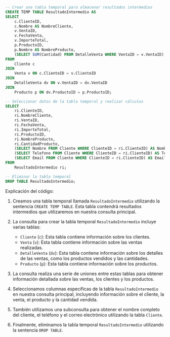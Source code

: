 ```sql
-- Crear una tabla temporal para almacenar resultados intermedios
CREATE TEMP TABLE ResultadoIntermedio AS
SELECT
    c.ClienteID,
    c.Nombre AS NombreCliente,
    v.VentaID,
    v.FechaVenta,
    v.ImporteTotal,
    p.ProductoID,
    p.Nombre AS NombreProducto,
    (SELECT SUM(Cantidad) FROM DetalleVenta WHERE VentaID = v.VentaID) AS CantidadProducto
FROM
    Cliente c
JOIN
    Venta v ON c.ClienteID = v.ClienteID
JOIN
    DetalleVenta dv ON v.VentaID = dv.VentaID
JOIN
    Producto p ON dv.ProductoID = p.ProductoID;

-- Seleccionar datos de la tabla temporal y realizar cálculos
SELECT
    ri.ClienteID,
    ri.NombreCliente,
    ri.VentaID,
    ri.FechaVenta,
    ri.ImporteTotal,
    ri.ProductoID,
    ri.NombreProducto,
    ri.CantidadProducto,
    (SELECT Nombre FROM Cliente WHERE ClienteID = ri.ClienteID) AS NombreClienteCompleto,
    (SELECT Telefono FROM Cliente WHERE ClienteID = ri.ClienteID) AS TelefonoCliente,
    (SELECT Email FROM Cliente WHERE ClienteID = ri.ClienteID) AS EmailCliente
FROM
    ResultadoIntermedio ri;

-- Eliminar la tabla temporal
DROP TABLE ResultadoIntermedio;
```

Explicación del código:

1. Creamos una tabla temporal llamada `ResultadoIntermedio` utilizando la sentencia `CREATE TEMP TABLE`. Esta tabla contendrá resultados intermedios que utilizaremos en nuestra consulta principal.

2. La consulta para crear la tabla temporal `ResultadoIntermedio` incluye varias tablas:
   - `Cliente` (`c`): Esta tabla contiene información sobre los clientes.
   - `Venta` (`v`): Esta tabla contiene información sobre las ventas realizadas.
   - `DetalleVenta` (`dv`): Esta tabla contiene información sobre los detalles de las ventas, como los productos vendidos y las cantidades.
   - `Producto` (`p`): Esta tabla contiene información sobre los productos.

3. La consulta realiza una serie de uniones entre estas tablas para obtener información detallada sobre las ventas, los clientes y los productos.

4. Seleccionamos columnas específicas de la tabla `ResultadoIntermedio` en nuestra consulta principal, incluyendo información sobre el cliente, la venta, el producto y la cantidad vendida.

5. También utilizamos una subconsulta para obtener el nombre completo del cliente, el teléfono y el correo electrónico utilizando la tabla `Cliente`.

6. Finalmente, eliminamos la tabla temporal `ResultadoIntermedio` utilizando la sentencia `DROP TABLE`.